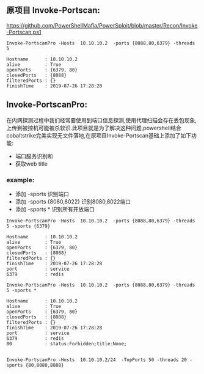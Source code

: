 
## 原项目 Invoke-Portscan:
https://github.com/PowerShellMafia/PowerSploit/blob/master/Recon/Invoke-Portscan.ps1
 ```
 Invoke-PortscanPro -Hosts  10.10.10.2  -ports {8088,80,6379} -threads 5

Hostname      : 10.10.10.2
alive         : True
openPorts     : {6379, 80}
closedPorts   : {8088}
filteredPorts : {}
finishTime    : 2019-07-26 17:28:28
 ```

## Invoke-PortscanPro:

在内网探测过程中我们经常要使用到端口信息探测,使用代理扫描会存在丢包现象,上传到被控机可能被杀软识.此项目就是为了解决这种问题,powershell结合cobaltstrike完美实现无文件落地,在原项目Invoke-Portscan基础上添加了如下功能:
* 端口服务识别和
* 获取web title

### example:
* 添加 -sports 识别端口
* 添加 -sports {8080,8022} 识别8080,8022端口
* 添加 -sports * 识别所有开放端口
```
Invoke-PortscanPro -Hosts  10.10.10.2  -ports {8088,80,6379} -threads 5 -sports {6379}

Hostname      : 10.10.10.2
alive         : True
openPorts     : {6379, 80}
closedPorts   : {8088}
filteredPorts : {}
finishTime    : 2019-07-26 17:28:28
port          : service
6379          : redis

Invoke-PortscanPro -Hosts  10.10.10.2  -ports {8088,80,6379} -threads 5 -sports *

Hostname      : 10.10.10.2
alive         : True
openPorts     : {6379, 80}
closedPorts   : {8088}
filteredPorts : {}
finishTime    : 2019-07-26 17:28:28
port          : service
6379          : redis
80            : status:Forbidden;title:None;


Invoke-PortscanPro -Hosts  10.10.10.2/24  -TopPorts 50 -threads 20 -sports {80,8080,8888}

```
